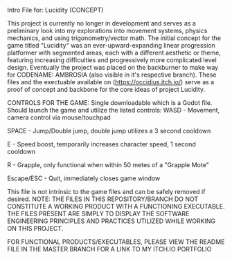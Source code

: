 Intro File for: Lucidity (CONCEPT)

This project is currently no longer in development and serves as a preliminary look into my explorations
into movement systems, physics mechanics, and using trigonometry/vector math. The initial concept for the
game titled "Lucidity" was an ever-upward-expanding linear progression platformer with segmented areas, each
with a different aesthetic or theme, featuring increasing difficulties and progressively more complicated 
level design. Eventually the project was placed on the backburner to make way for CODENAME: AMBROSIA (also visible in it's respective branch). These files and the exectuable available on (https://occidius.itch.io/) serve as a proof of concept and backbone for the core ideas of project Lucidity.

CONTROLS FOR THE GAME: 
Single downloadable which is a Godot file. Should launch the game and utilize the listed controls:
WASD - Movement, camera control via mouse/touchpad

SPACE - Jump/Double jump, double jump utilizes a 3 second cooldown

E - Speed boost, temporarily increases character speed, 1 second cooldown

R - Grapple, only functional when within 50 metes of a "Grapple Mote" 

Escape/ESC - Quit, immediately closes game window

This file is not intrinsic to the game files and can be safely removed if desired.
NOTE: THE FILES IN THIS REPOSITORY/BRANCH DO NOT CONSTITUTE A WORKING PRODUCT WITH A FUNCTIONING EXECUTABLE.
THE FILES PRESENT ARE SIMPLY TO DISPLAY THE SOFTWARE ENGINEERING PRINCIPLES AND PRACTICES UTILIZED WHILE
WORKING ON THIS PROJECT.

FOR FUNCTIONAL PRODUCTS/EXECUTABLES, PLEASE VIEW THE README FILE IN THE MASTER BRANCH FOR A LINK TO MY
ITCH.IO PORTFOLIO
